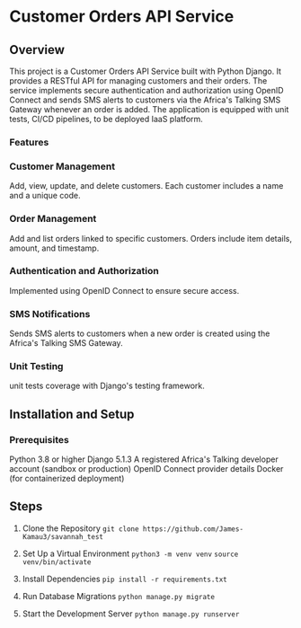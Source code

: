 # Customer Orders API Service
## Overview
This project is a Customer Orders API Service built with Python Django. It provides a RESTful API for managing customers and their orders. The service implements secure authentication and authorization using OpenID Connect and sends SMS alerts to customers via the Africa's Talking SMS Gateway whenever an order is added. The application is equipped with unit tests, CI/CD pipelines, to be deployed IaaS platform.


### Features

### Customer Management
Add, view, update, and delete customers.
Each customer includes a name and a unique code.

### Order Management
Add and list orders linked to specific customers.
Orders include item details, amount, and timestamp.

### Authentication and Authorization
Implemented using OpenID Connect to ensure secure access.

### SMS Notifications
Sends SMS alerts to customers when a new order is created using the Africa's Talking SMS Gateway.

### Unit Testing
unit tests coverage with Django's testing framework.



## Installation and Setup
### Prerequisites
Python 3.8 or higher
Django 5.1.3
A registered Africa's Talking developer account (sandbox or production)
OpenID Connect provider details
Docker (for containerized deployment)

## Steps
1. Clone the Repository
`git clone https://github.com/James-Kamau3/savannah_test`

2. Set Up a Virtual Environment
`python3 -m venv venv`
`source venv/bin/activate`

3. Install Dependencies
`pip install -r requirements.txt`


5. Run Database Migrations
`python manage.py migrate`

6. Start the Development Server
`python manage.py runserver`